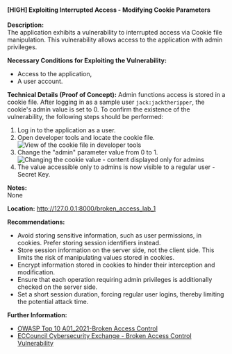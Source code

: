 #### [HIGH] Exploiting Interrupted Access - Modifying Cookie Parameters

**Description:**  
The application exhibits a vulnerability to interrupted access via Cookie file manipulation. This vulnerability allows access to the application with admin privileges.

**Necessary Conditions for Exploiting the Vulnerability:**
- Access to the application,
- A user account.

**Technical Details (Proof of Concept):**
Admin functions access is stored in a cookie file. After logging in as a sample user `jack:jacktheripper`, the cookie's admin value is set to 0.
To confirm the existence of the vulnerability, the following steps should be performed:
1. Log in to the application as a user.
2. Open developer tools and locate the cookie file.  
   ![View of the cookie file in developer tools](img/A1_lab1_1.png)
3. Change the "admin" parameter value from 0 to 1.  
   ![Changing the cookie value - content displayed only for admins](img/A1_lab1_2.png)
4. The value accessible only to admins is now visible to a regular user - Secret Key.

**Notes:**  
None

**Location:** http://127.0.0.1:8000/broken_access_lab_1

**Recommendations:**
- Avoid storing sensitive information, such as user permissions, in cookies. Prefer storing session identifiers instead.
- Store session information on the server side, not the client side. This limits the risk of manipulating values stored in cookies.
- Encrypt information stored in cookies to hinder their interception and modification.
- Ensure that each operation requiring admin privileges is additionally checked on the server side.
- Set a short session duration, forcing regular user logins, thereby limiting the potential attack time.

**Further Information:**
- [OWASP Top 10 A01_2021-Broken Access Control](https://owasp.org/Top10/A01_2021-Broken_Access_Control/)
- [ECCouncil Cybersecurity Exchange - Broken Access Control Vulnerability](https://www.eccouncil.org/cybersecurity-exchange/web-application-hacking/broken-access-control-vulnerability/)
